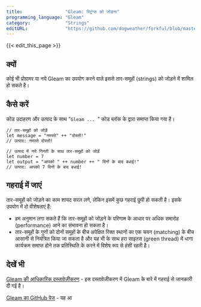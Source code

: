 ```yaml
---
title:                "Gleam: स्ट्रिंग्स को जोड़ना"
programming_language: "Gleam"
category:             "Strings"
editURL:              "https://github.com/dogweather/forkful/blob/master/content/hi/gleam/concatenating-strings.md"
---
```


{{< edit_this_page >}}

## क्यों

कोई भी प्रोग्रामर या नये Gleam का उपयोग करने वाले इससे तार-समूहों (strings) को जोड़ने में शामिल हो सकते है।

## कैसे करें

कोड उदाहरण और उत्पाद के साथ "```Gleam ... ```" कोड ब्लॉक के द्वारा समाप्त किया गया है।

```Gleam
// तार-समूहों को जोड़ें
let message = "नमस्ते" ++ "दोस्तों!"
// उत्पाद: नमस्ते दोस्तों!
```


```Gleam
// उत्पाद में नये गिनती के साथ तार-समूहों को जोड़ें
let number = 7
let output = "आपको " ++ number ++ " दिनों के बाद बधाई!" 
// उत्पाद: आपको 7 दिनों के बाद बधाई!
```

## गहराई में जाएं

तार-समूहों को जोड़ने का काम शायद सरल लगे, लेकिन इसमें कुछ गहराई छुपी हो सकती है। इसके उपयोग में दो वीशेषताएं हैं:

- हम अनुमान लगा सकते हैं कि तार-समूहों को जोड़ने के परिणाम के आधार पर अधिक समारोह (performance) आने का संभावना हो सकता है।
- तार-समूहों के गुणों को दोनों समूहों के बीच अपेक्षित रिक्त स्थानों का एक चयन (matching) के बीच आसानी से नियंत्रित किया जा सकता है और यह भी के साथ हरा साइतस (green thread) में धागा कार्यक्रम समाप्त होने तक प्रतिस्थिति के करने में विशेष रूप से हंसी रहती है।

## देखें भी

[Gleam की आधिकारिक दस्तावेज़ीकरण](https://gleam.run/documentation) - इस दस्तावेज़ीकरण में Gleam के बारे में गहराई से जानकारी दी गई है।

[Gleam का GitHub पेज](https://github.com/gleam-lang/gleam) - यह आ